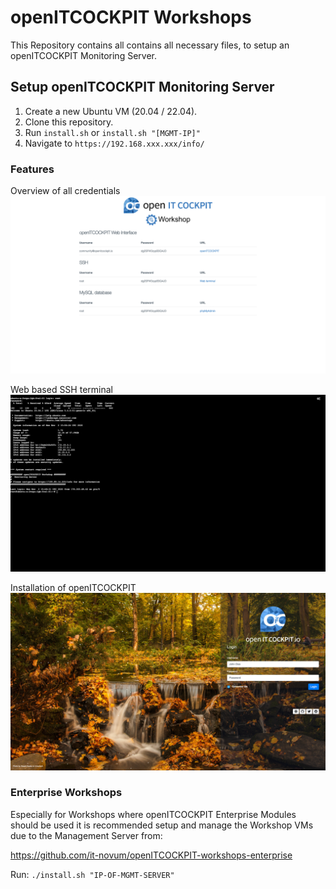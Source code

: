 # openITCOCKPIT Workshops

This Repository contains all contains all necessary files, to setup an openITCOCKPIT Monitoring Server.


## Setup openITCOCKPIT Monitoring Server

1. Create a new Ubuntu VM (20.04 / 22.04).
2. Clone this repository.
3. Run `install.sh` or `install.sh "[MGMT-IP]"` 
4. Navigate to `https://192.168.xxx.xxx/info/`

### Features

Overview of all credentials
![Overview of all credentials](/screenshots/credentials_overview.png)

Web based SSH terminal
![Web based SSH terminal](/screenshots/webbased_ssh_terminal.png)

Installation of openITCOCKPIT
![openITCOCKPIT Login Screen](/screenshots/openitcockpit_login.jpg)


### Enterprise Workshops
Especially for Workshops where openITCOCKPIT Enterprise Modules should be used it is recommended setup and manage the Workshop VMs due to the Management Server from:

https://github.com/it-novum/openITCOCKPIT-workshops-enterprise

Run: `./install.sh "IP-OF-MGMT-SERVER"`


